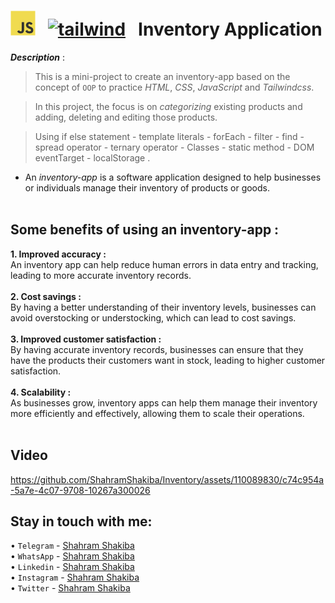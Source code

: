 # <a href="https://developer.mozilla.org/en-US/docs/Web/JavaScript" target="_blank" rel="noreferrer"> <img src="https://raw.githubusercontent.com/devicons/devicon/master/icons/javascript/javascript-original.svg" alt="javascript" width="40" height="40"/></a> &nbsp;  <a href="https://tailwindcss.com/" target="_blank" rel="noreferrer"> <img src="https://www.vectorlogo.zone/logos/tailwindcss/tailwindcss-icon.svg" alt="tailwind" width="40" height="40"/></a> &nbsp; Inventory Application
**_Description_** :<br/>
  > This is a mini-project to create an inventory-app based on the concept of `OOP` to practice _HTML_, _CSS_, _JavaScript_ and _Tailwindcss_.  <br/>
  
  > In this project, the focus is on _categorizing_ existing products and adding, deleting and editing those products. <br/>
  
 > Using if else statement - template literals - forEach - filter - find - spread operator - ternary operator - Classes - static method - DOM eventTarget - localStorage .

- An _inventory-app_ is a software application designed to help businesses or individuals manage their inventory of products or goods. <br/><br/>


## Some benefits of using an inventory-app :
**1. Improved accuracy :**<br/>
An inventory app can help reduce human errors in data entry and tracking, leading to more accurate inventory records.<br/><br/>
**2. Cost savings :**<br/>
By having a better understanding of their inventory levels, businesses can avoid overstocking or understocking, which can lead to cost savings.<br/><br/>
**3. Improved customer satisfaction :**<br/>
By having accurate inventory records, businesses can ensure that they have the products their customers want in stock, leading to higher customer satisfaction. <br/><br/>
**4. Scalability :**<br/>
As businesses grow, inventory apps can help them manage their inventory more efficiently and effectively, allowing them to scale their operations.
<br/><br/>

## Video
https://github.com/ShahramShakiba/Inventory/assets/110089830/c74c954a-5a7e-4c07-9708-10267a300026 


 ## Stay in touch with me:
 • ` Telegram ` - <a href="https://t.me/ShahramDev">Shahram Shakiba</a> <br/>
 • ` WhatsApp ` - <a href="https://wa.me/message/LM2IMM3ABZ7ZM1">Shahram Shakiba</a> <br/>
 • ` Linkedin ` - <a href="https://www.linkedin.com/in/shahram-shakiba-dev/">Shahram Shakiba</a> <br/>
 • ` Instagram ` - <a href="https://instagram.com/shahram.shakibaa?igshid=MzNlNGNkZWQ4Mg==">Shahram Shakiba</a> <br/>
 • ` Twitter ` - <a href="https://twitter.com/DevZEEMO">Shahram Shakiba</a>


